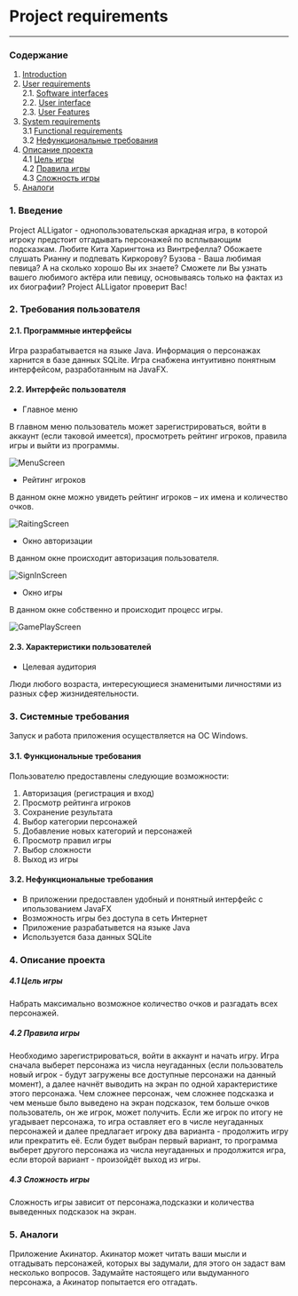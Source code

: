 # Project requirements
---
### Содержание
1. [Introduction](#1)
2. [User requirements](#2) <br>
  2.1. [Software interfaces](#2.1) <br>
  2.2. [User interface](#2.2) <br>
  2.3. [User Features](#2.3) <br>
3. [System requirements](#3) <br>
  3.1 [Functional requirements](#3.1) <br>
  3.2 [Нефункциональные требования](#3.2) <br>
4. [Описание проекта](#4) <br>
	4.1 [Цель игры](#4.1) <br>
	4.2 [Правила игры](#4.2) <br>
	4.3 [Сложность игры](#4.3) <br>
5. [Аналоги](#5) <br>

### 1. Введение <a name="1"></a>
Project ALLigator - однопользовательская аркадная игра, в которой игроку предстоит отгадывать персонажей по всплывающим подсказкам.
Любите Кита Харингтона из Винтрефелла? Обожаете слушать Рианну и подпевать Киркорову? Бузова - Ваша любимая певица? А на сколько хорошо Вы их знаете? Сможете ли Вы узнать вашего любимого актёра или певицу, основываясь только на фактах из их биографии? Project ALLigator проверит Вас!


### 2. Требования пользователя <a name="2"></a>
#### 2.1. Программные интерфейсы <a name="2.1"></a>
Игра разрабатывается на языке Java.
Информация о персонажах харнится в базе данных SQLite. Игра снабжена интуитивно понятным интерфейсом, разработанным на JavaFX.

#### 2.2. Интерфейс пользователя <a name="2.2"></a>
  
- Главное меню

В главном меню пользователь может зарегистрироваться, войти в аккаунт (если таковой имеется), просмотреть рейтинг игроков, правила игры и выйти из программы. 

![MenuScreen](https://github.com/bar47ney/trtpo_two/blob/master/11.png)
  
- Рейтинг игроков

В данном окне можно увидеть рейтинг игроков – их имена и количество очков.

![RaitingScreen](https://github.com/bar47ney/trtpo_two/blob/master/22.png)
  
- Окно авторизации

В данном окне происходит авторизация пользователя.

![SignInScreen](https://github.com/bar47ney/trtpo_two/blob/master/33.png)
  
  - Окно игры

В данном окне собственно и происходит процесс игры.

![GamePlayScreen](https://github.com/bar47ney/trtpo_two/blob/master/44.png)

#### 2.3. Характеристики пользователей <a name="2.3"></a>
- Целевая аудитория

Люди любого возраста, интересующиеся знаменитыми личностями из разных сфер жизнидеятельности.

### 3. Системные требования <a name="3"></a>
Запуск и работа приложения  осуществляется на ОС Windows.
#### 3.1. Функциональные требования <a name="3.1"></a>
Пользователю предоставлены следующие возможности:
   1. Авторизация (регистрация и вход)
   2. Просмотр рейтинга игроков
   3. Сохранение результата
   4. Выбор категории персонажей
   5. Добавление новых категорий и персонажей
   6. Просмотр правил игры
   7. Выбор сложности
   8. Выход из игры
   
#### 3.2. Нефункциональные требования <a name="3.2"></a>
- В приложении предоставлен удобный и понятный интерфейс с ипользованием JavaFX
- Возможность игры без доступа в сеть Интернет 
- Приложение разрабатывется на языке Java
- Используется база данных SQLite

### 4. Описание проекта <a name="4"></a>
  ##### 4.1 Цель игры <a name="4.1"></a>
Набрать максимально возможное количество очков и разгадать всех персонажей.
  ##### 4.2 Правила игры <a name="4.2"></a>
  Необходимо зарегистрироваться, войти в аккаунт и начать игру. Игра сначала выберет персонажа из числа неугаданных (если пользователь новый игрок - будут загружены все доступные персонажи на данный момент), а далее начнёт выводить на экран по одной характеристике этого персонажа. Чем сложнее персонаж, чем сложнее подсказка и чем меньше было выведено на экран подсказок, тем больше очков пользователь, он же игрок, может получить. Если же игрок по итогу не угадывает персонажа, то игра оставляет его в числе неугаданных персонажей и далее предлагает игроку два варианта - продолжить игру или прекратить её. Если будет выбран первый вариант, то программа выберет другого персонажа из числа неугаданных и продолжится игра, если второй вариант - произойдёт выход из игры.
 ##### 4.3 Сложность игры <a name="4.3"></a>
 Сложность игры зависит от персонажа,подсказки и количества выведенных подсказок на экран. 
### 5. Аналоги <a name="5"></a>
Приложение Акинатор.
Акинатор может читать ваши мысли и отгадывать персонажей, которых вы задумали, для этого он задаст вам несколько вопросов. Задумайте настоящего или выдуманного персонажа, а Акинатор попытается его отгадать.
